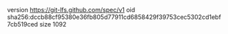 version https://git-lfs.github.com/spec/v1
oid sha256:dccb88cf95380e36fb805d77911cd6858429f39753cec5302cd1ebf7cb519ced
size 1092
